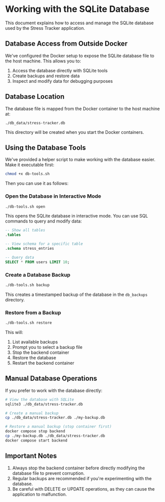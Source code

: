 # Working with the SQLite Database

This document explains how to access and manage the SQLite database used by the Stress Tracker application.

## Database Access from Outside Docker

We've configured the Docker setup to expose the SQLite database file to the host machine. This allows you to:

1. Access the database directly with SQLite tools
2. Create backups and restore data
3. Inspect and modify data for debugging purposes

## Database Location

The database file is mapped from the Docker container to the host machine at:

```
./db_data/stress-tracker.db
```

This directory will be created when you start the Docker containers.

## Using the Database Tools

We've provided a helper script to make working with the database easier. Make it executable first:

```bash
chmod +x db-tools.sh
```

Then you can use it as follows:

### Open the Database in Interactive Mode

```bash
./db-tools.sh open
```

This opens the SQLite database in interactive mode. You can use SQL commands to query and modify data:

```sql
-- Show all tables
.tables

-- View schema for a specific table
.schema stress_entries

-- Query data
SELECT * FROM users LIMIT 10;
```

### Create a Database Backup

```bash
./db-tools.sh backup
```

This creates a timestamped backup of the database in the `db_backups` directory.

### Restore from a Backup

```bash
./db-tools.sh restore
```

This will:

1. List available backups
2. Prompt you to select a backup file
3. Stop the backend container
4. Restore the database
5. Restart the backend container

## Manual Database Operations

If you prefer to work with the database directly:

```bash
# View the database with SQLite
sqlite3 ./db_data/stress-tracker.db

# Create a manual backup
cp ./db_data/stress-tracker.db ./my-backup.db

# Restore a manual backup (stop container first)
docker compose stop backend
cp ./my-backup.db ./db_data/stress-tracker.db
docker compose start backend
```

## Important Notes

1. Always stop the backend container before directly modifying the database file to prevent corruption.
2. Regular backups are recommended if you're experimenting with the database.
3. Be careful with DELETE or UPDATE operations, as they can cause the application to malfunction.
